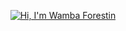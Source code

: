 <p align="center">
  <a href="https://year2portfolio-52c4a.web.app/" target="_blank">
    <img src="https://raw.githubusercontent.com/WambaForestin/WambaForestin/main/assets/banner.png" alt="Hi, I'm Wamba Forestin" />
  </a>
</p>
